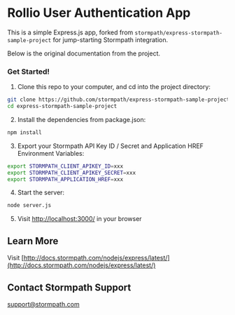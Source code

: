 # Rollio User Authentication App
This is a simple Express.js app, forked from `stormpath/express-stormpath-sample-project` for jump-starting Stormpath integration.

Below is the original documentation from the project.

### Get Started!

1. Clone this repo to your computer, and cd into the project directory:

  ```bash
  git clone https://github.com/stormpath/express-stormpath-sample-project.git
  cd express-stormpath-sample-project
  ```

2. Install the dependencies from package.json:

  ```bash
  npm install
  ```

3. Export your Stormpath API Key ID / Secret and Application HREF Environment Variables:

  ```bash
  export STORMPATH_CLIENT_APIKEY_ID=xxx
  export STORMPATH_CLIENT_APIKEY_SECRET=xxx
  export STORMPATH_APPLICATION_HREF=xxx
  ```

4. Start the server:

  ```bash
  node server.js
  ```

5. Visit [http://localhost:3000/](http://localhost:3000/) in your browser

## Learn More
Visit [http://docs.stormpath.com/nodejs/express/latest/](http://docs.stormpath.com/nodejs/express/latest/)

## Contact Stormpath Support
[support@stormpath.com](mailto:support@stormpath.com)
